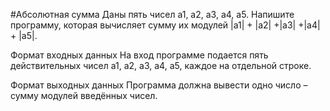 #Абсолютная сумма
Даны пять чисел a1, a2, a3, a4, a5. Напишите программу, которая вычисляет сумму их модулей |a1| + |a2| +|a3| +|a4| + |a5|.

Формат входных данных
На вход программе подается пять действительных чисел a1, a2, a3, a4, a5, каждое на отдельной строке.
 
Формат выходных данных
Программа должна вывести одно число – сумму модулей введённых чисел.
